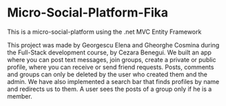 # Micro-Social-Platform-Fika
This is a micro-social-platform using the .net MVC Entity Framework

This project was made by Georgescu Elena and Gheorghe Cosmina during the Full-Stack development course, by Cezara Benegui. We built an app where you can post text messages, join groups, create a private or public profile, where you can receive or send friend requests. Posts, comments and groups can only be deleted by the user who created them and the admin. We have also implemented a search bar that finds profiles by name and redirects us to them. A user sees the posts of a group only if he is a member.
